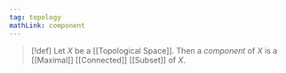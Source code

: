 ```yaml
---
tag: topology
mathLink: component
---
```

>[!def]
>Let $X$ be a [[Topological Space]]. Then a *component* of $X$ is a [[Maximal]] [[Connected]] [[Subset]] of $X$.

